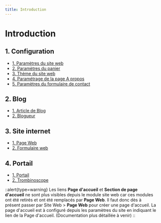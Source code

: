 ```yaml
---
title: Introduction
---
```


# Introduction

## 1. Configuration

- [1. Paramètres du site web](/dodock/fonctionnalites/site-web/parametres-site-web)
- [2. Paramètres du panier](/dokos/e-commerce/shopping-cart-settings)
- [3. Thème du site web](/dodock/fonctionnalites/site-web/theme-site-web)
- [4. Paramétrage de la page A propos](/dodock/fonctionnalites/site-web/pages-standard)
- [5. Paramètres du formulaire de contact](/dodock/fonctionnalites/site-web/pages-standard)



## 2. Blog

- [1. Article de Blog](/dodock/fonctionnalites/site-web/blog)
- [2. Blogueur](/dodock/fonctionnalites/site-web/blog)


## 3. Site internet

- [1. Page Web](/dodock/fonctionnalites/site-web/page-web)
- [2. Formulaire web](/dodock/fonctionnalites/site-web/formulaire-web)



## 4. Portail
- [1. Portail](/dodock/fonctionnalites/site-web/portail)
- [2. Trombinoscope](/dokos/lieu/portail)


::alert{type=warning}
Les liens **Page d'accueil** et **Section de page d'accueil** ne sont plus visibles depuis le module site web car ces modules ont été retirés et ont été remplacés par **Page Web**. Il faut donc dès à présent passer par Site Web > **Page Web** pour créer une page d'accueil.
La page d'accueil est à configuré depuis les paramètres du site en indiquant le lien de la Page d'accueil. (Documentation plus détaillée à venir)
::